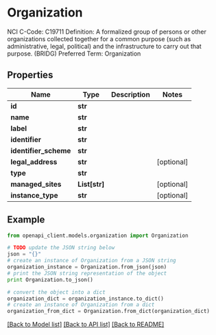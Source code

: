 # Organization

NCI C-Code: C19711 Definition: A formalized group of persons or other organizations collected together for a common purpose (such as administrative, legal, political) and the infrastructure to carry out that purpose. (BRIDG) Preferred Term: Organization

## Properties
Name | Type | Description | Notes
------------ | ------------- | ------------- | -------------
**id** | **str** |  | 
**name** | **str** |  | 
**label** | **str** |  | 
**identifier** | **str** |  | 
**identifier_scheme** | **str** |  | 
**legal_address** | **str** |  | [optional] 
**type** | **str** |  | 
**managed_sites** | **List[str]** |  | [optional] 
**instance_type** | **str** |  | [optional] 

## Example

```python
from openapi_client.models.organization import Organization

# TODO update the JSON string below
json = "{}"
# create an instance of Organization from a JSON string
organization_instance = Organization.from_json(json)
# print the JSON string representation of the object
print Organization.to_json()

# convert the object into a dict
organization_dict = organization_instance.to_dict()
# create an instance of Organization from a dict
organization_from_dict = Organization.from_dict(organization_dict)
```
[[Back to Model list]](../README.md#documentation-for-models) [[Back to API list]](../README.md#documentation-for-api-endpoints) [[Back to README]](../README.md)


